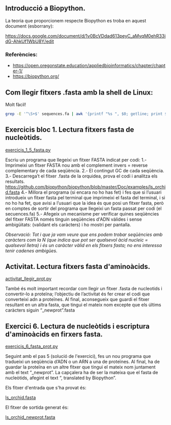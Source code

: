 ## Introducció a Biopython.

La teoria que proporcionem respecte Biopython es troba en aquest document (esborrany):

https://docs.google.com/document/d/1v0BcVDdad613peyC_aMyqM0ehR33idG-AhkUf1WbU8Y/edit

### Referències:

- https://open.oregonstate.education/appliedbioinformatics/chapter/chapter-1/
- https://biopython.org/


## Com llegir fitxers .fasta amb la shell de Linux:

Molt fàcil!

```bash
grep -E '^\S+$' sequences.fa | awk '{printf "%s ", $0; getline; print $0}'
```

## Exercicis bloc 1. Lectura fitxers fasta de nucleòtids.

[exercicis_1_5_fasta.py](https://github.com/miquelamorosaldev/m14-uf2-intro-biopython/blob/main/exercicis_1_5_fasta.py)

Escriu un programa que llegeixi un fitxer FASTA indicat per codi:
1.- Imprimeixi un fitxer FASTA nou amb el complement invers = reverse complementary de cada seqüència.
2.- El contingut GC de cada seqüència.
3.- Descarrega’t el fitxer .fasta de la orquidea, prova el codi i analitza els resultats.
https://github.com/biopython/biopython/blob/master/Doc/examples/ls_orchid.fasta
4.- Millora el programa (si encara no ho has fet) i fes que si l’usuari introdueix un fitxer fasta pel terminal 
que imprimeixi el fasta del terminal, i si no ho ha fet, que avisi a l’usuari que la idea és que posi un fitxer fasta, 
però en comptes de sortir del programa que llegeixi un fasta passat per codi (el secuences.fa)
5.- Afegeix un mecanisme per verificar quines seqüències del fitxer FASTA només tinguin seqüències d'ADN vàlides i sense ambigüitats: 
(validant els caràcters) i ho mostri per pantalla. 

<em>Observació: Tot i que ja vam veure que ens podem trobar seqüències amb caràcters com la N 
(que indica que pot ser qualsevol àcid nucleic = qualsevol lletra) i és un caràcter vàlid en els fitxers fasta; no ens interessa tenir cadenes ambigües.</em>

## Activitat. Lectura fitxers fasta d'aminoàcids.

[activitat_llegir_prot.py](https://github.com/miquelamorosaldev/m14-uf2-intro-biopython/blob/main/activitat_llegir_prot.py)

També és molt important recordar com llegir un fitxer .fasta de nucleotids i convertir-lo a proteïna; l‘objectiu de l’activitat és fer crear el codi que converteixi adn a proteïnes. 
Al final, aconsegueix que guardi el fitxer resultant en un altra fasta, que tingui el mateix nom excepte que els últims caràcters siguin “_newprot”.fasta

## Exercici 6. Lectura de nucleòtids i escriptura d'aminoàcids en firxers fasta.

[exercicis_6_fasta_prot.py](https://github.com/miquelamorosaldev/m14-uf2-intro-biopython/blob/main/exercicis_6_fasta_prot.py)

Seguint amb el pas 5 (solució de l'exercici), fes un nou programa que tradueixi un seqüència d’ADN o un ARN a una de proteïnes. 
Al final, ha de guardar la proteïna en un altre fitxer que tingui el mateix nom juntament amb el text “_newprot”. 
La capçalera ha de ser la mateixa que el fasta de nucleòtids, afegint el text “, translated by Biopython”.

Els fitxer d'entrada que s'ha provat és:

[ls_orchid.fasta](https://github.com/miquelamorosaldev/m14-uf2-intro-biopython/blob/main/ls_orchid.fasta)

El fitxer de sortida generat és:

[ls_orchid_newprot.fasta](https://github.com/miquelamorosaldev/m14-uf2-intro-biopython/blob/main/ls_orchid_newprot.fasta)
